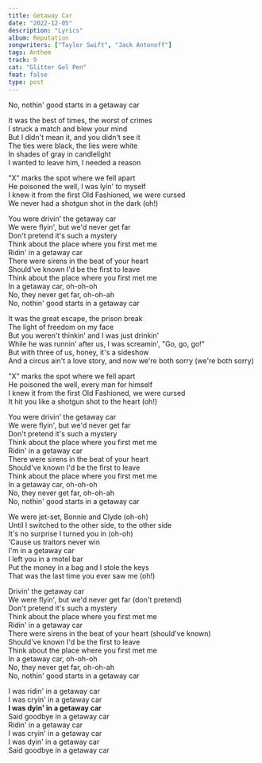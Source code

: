 ```yaml
---
title: Getaway Car
date: "2022-12-05"
description: "Lyrics"
album: Reputation
songwriters: ["Taylor Swift", "Jack Antonoff"]
tags: Anthem
track: 9
cat: "Glitter Gel Pen"
feat: false
type: post
---
```


<p className='chorus'>
No, nothin' good starts in a getaway car <br />
</p>
<p className='verse-one'>
It was the best of times, the worst of crimes <br />
I struck a match and blew your mind <br />
But I didn't mean it, and you didn't see it <br />
The ties were black, the lies were white <br />
In shades of gray in candlelight <br />
I wanted to leave him, I needed a reason <br />
</p>
<p className='pre-chorus'>
"X" marks the spot where we fell apart <br />
He poisoned the well, I was lyin' to myself <br />
I knew it from the first Old Fashioned, we were cursed <br />
We never had a shotgun shot in the dark (oh!) <br />
</p>
<p className='chorus'>
You were drivin' the getaway car <br />
We were flyin', but we'd never get far <br />
Don't pretend it's such a mystery <br />
Think about the place where you first met me <br />
Ridin' in a getaway car <br />
There were sirens in the beat of your heart <br />
Should've known I'd be the first to leave <br />
Think about the place where you first met me <br />
In a getaway car, oh-oh-oh <br />
No, they never get far, oh-oh-ah <br />
No, nothin' good starts in a getaway car <br />
</p>
<p className='verse-two'>
It was the great escape, the prison break <br />
The light of freedom on my face <br />
But you weren't thinkin' and I was just drinkin' <br />
While he was runnin' after us, I was screamin', "Go, go, go!" <br />
But with three of us, honey, it's a sideshow <br />
And a circus ain't a love story, and now we're both sorry (we're both sorry) <br />
</p>
<p className='pre-chorus'>
"X" marks the spot where we fell apart <br />
He poisoned the well, every man for himself <br />
I knew it from the first Old Fashioned, we were cursed <br />
It hit you like a shotgun shot to the heart (oh!) <br />
</p>
<p className='chorus'>
You were drivin' the getaway car <br />
We were flyin', but we'd never get far <br />
Don't pretend it's such a mystery <br />
Think about the place where you first met me <br />
Ridin' in a getaway car <br />
There were sirens in the beat of your heart <br />
Should've known I'd be the first to leave <br />
Think about the place where you first met me <br />
In a getaway car, oh-oh-oh <br />
No, they never get far, oh-oh-ah <br />
No, nothin' good starts in a getaway car <br />
</p>
<p className='bridge'>
We were jet-set, Bonnie and Clyde (oh-oh) <br />
Until I switched to the other side, to the other side <br />
It's no surprise I turned you in (oh-oh) <br />
'Cause us traitors never win <br />
I'm in a getaway car <br />
I left you in a motel bar <br />
Put the money in a bag and I stole the keys <br />
That was the last time you ever saw me (oh!) <br />
</p>
<p className='chorus'>
Drivin' the getaway car <br />
We were flyin', but we'd never get far (don't pretend) <br />
Don't pretend it's such a mystery <br />
Think about the place where you first met me <br />
Ridin' in a getaway car <br />
There were sirens in the beat of your heart (should've known) <br />
Should've known I'd be the first to leave <br />
Think about the place where you first met me <br />
In a getaway car, oh-oh-oh <br />
No, they never get far, oh-oh-ah <br />
No, nothin' good starts in a getaway car <br />
</p>
<p className='outro'>
I was ridin' in a getaway car <br />
I was cryin' in a getaway car <br />
<strong className="fav-line">
I was dyin' in a getaway car <br />
</strong>
Said goodbye in a getaway car <br />
Ridin' in a getaway car <br />
I was cryin' in a getaway car <br />
I was dyin' in a getaway car <br />
Said goodbye in a getaway car <br />
</p>
